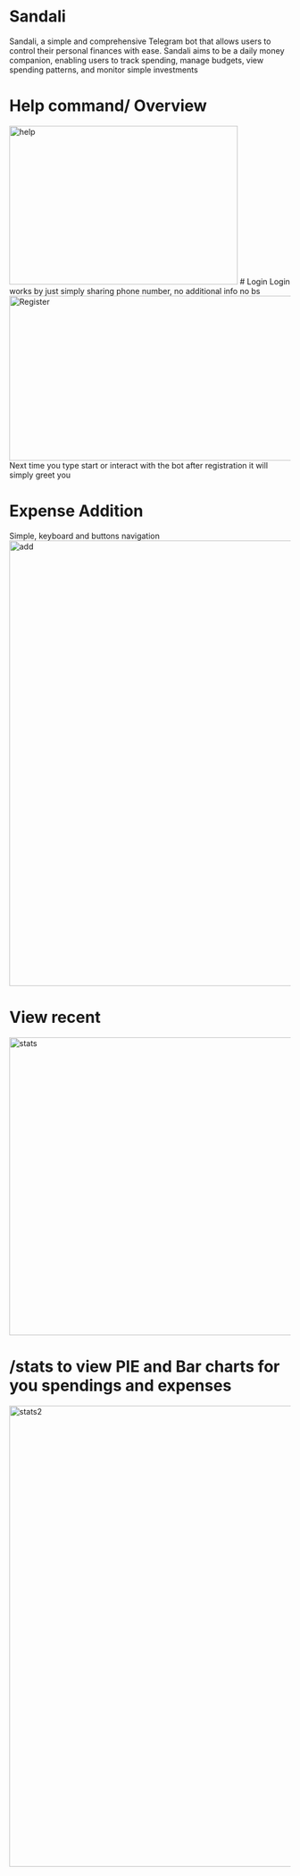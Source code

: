 # Sandali
Sandali, a simple and comprehensive Telegram bot that allows users to control their personal finances with ease. Sandali aims to be a daily money companion, enabling users to track spending, manage budgets, view spending patterns, and monitor simple investments


# Help command/ Overview
<img width="409" height="284" alt="help" src="https://github.com/user-attachments/assets/93288919-db7a-4c46-9065-6125a0dbbded" />
# Login
Login works by just simply sharing phone number, no additional info no bs
<img width="770" height="295" alt="Register" src="https://github.com/user-attachments/assets/55bbddc9-546f-437a-b15e-448ef5457d4e" /> Next time you type start or interact with the bot after registration it will simply greet you

# Expense Addition
Simple, keyboard and buttons navigation
<img width="785" height="797" alt="add" src="https://github.com/user-attachments/assets/defc48a5-3a3e-41da-9728-8013f7f517ac" />
# View recent
<img width="795" height="533" alt="stats" src="https://github.com/user-attachments/assets/4e000b75-5757-43c0-950a-fbadd8fde989" />

# /stats to view PIE and Bar charts for you spendings and expenses
<img width="690" height="825" alt="stats2" src="https://github.com/user-attachments/assets/86856901-b823-41da-86a8-5bf59d4f4c3c" />
